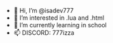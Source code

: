 - 👋 Hi, I’m @isadev777
- 👀 I’m interested in .lua and .html
- 🌱 I’m currently learning in school
- 📫 DISCORD: 777izza

<!---
isadev777/isadev777 is a ✨ special ✨ repository because its `README.md` (this file) appears on your GitHub profile.
You can click the Preview link to take a look at your changes.
--->
